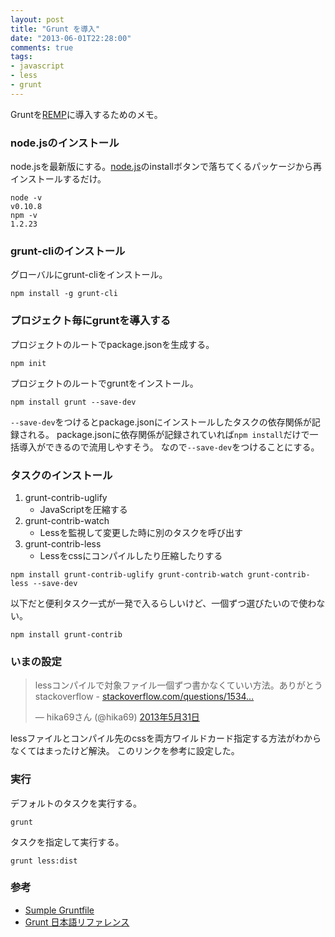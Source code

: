 ```yaml
---
layout: post
title: "Grunt を導入"
date: "2013-06-01T22:28:00"
comments: true
tags: 
- javascript
- less
- grunt
---
```


Gruntを[REMP](http://www.remp.jp/hello)に導入するためのメモ。

<!--more-->

### node.jsのインストール

node.jsを最新版にする。[node.js](http://nodejs.org/)のinstallボタンで落ちてくるパッケージから再インストールするだけ。

```
node -v
v0.10.8
npm -v
1.2.23
```

### grunt-cliのインストール

グローバルにgrunt-cliをインストール。

```
npm install -g grunt-cli
```

### プロジェクト毎にgruntを導入する

プロジェクトのルートでpackage.jsonを生成する。

```
npm init
```

プロジェクトのルートでgruntをインストール。

```
npm install grunt --save-dev
```

`--save-dev`をつけるとpackage.jsonにインストールしたタスクの依存関係が記録される。
package.jsonに依存関係が記録されていれば`npm install`だけで一括導入ができるので流用しやすそう。
なので`--save-dev`をつけることにする。

### タスクのインストール

1. grunt-contrib-uglify
    - JavaScriptを圧縮する
1. grunt-contrib-watch
    - Lessを監視して変更した時に別のタスクを呼び出す
1. grunt-contrib-less
    - Lessをcssにコンパイルしたり圧縮したりする

```
npm install grunt-contrib-uglify grunt-contrib-watch grunt-contrib-less --save-dev
```

以下だと便利タスク一式が一発で入るらしいけど、一個ずつ選びたいので使わない。

```
npm install grunt-contrib
```

### いまの設定

<script src="https://gist.github.com/hikarock/5690366.js"></script>

<blockquote class="twitter-tweet" lang="ja"><p>lessコンパイルで対象ファイル一個ずつ書かなくていい方法。ありがとうstackoverflow - <a href="http://t.co/GRA670cij9" title="http://stackoverflow.com/questions/15344584/grunt-0-4-less-task-how-to-not-concatenate-destination-files">stackoverflow.com/questions/1534…</a></p>&mdash; hika69さん (@hika69) <a href="https://twitter.com/hika69/status/340436916019286017">2013年5月31日</a></blockquote>
<script async src="//platform.twitter.com/widgets.js" charset="utf-8"></script>

lessファイルとコンパイル先のcssを両方ワイルドカード指定する方法がわからなくてはまったけど解決。
このリンクを参考に設定した。

### 実行

デフォルトのタスクを実行する。

```
grunt
```

タスクを指定して実行する。

```
grunt less:dist
```

### 参考

- [Sumple Gruntfile](http://gruntjs.com/sample-gruntfile)
- [Grunt 日本語リファレンス](http://js.studio-kingdom.com/grunt)

